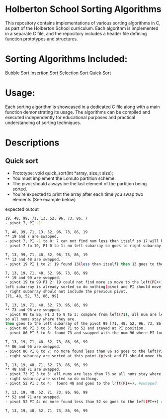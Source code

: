 # Holberton School Sorting Algorithms

This repository contains implementations of various sorting algorithms in C, as part of the Holberton School curriculum. Each algorithm is implemented in a separate C file, and the repository includes a header file defining function prototypes and structures.

# Sorting Algorithms Included:

Bubble Sort
Insertion Sort
Selection Sort
Quick Sort

# Usage:

Each sorting algorithm is showcased in a dedicated C file along with a main function demonstrating its usage. The algorithms can be compiled and executed independently for educational purposes and practical understanding of sorting techniques.

# Descriptions

## Quick sort
- Prototype: void quick_sort(int *array, size_t size);
- You must implement the Lomuto partition scheme.
- The pivot should always be the last element of the partition being sorted.
- You’re expected to print the array after each time you swap two elements (See example below)

expected outout

```bash
19, 48, 99, 71, 13, 52, 96, 73, 86, 7
- pivot 7, PI -1:

7, 48, 99, 71, 13, 52, 96, 73, 86, 19
** 19 and 7 are swapped.
- pivot 7, PI -1 to 0: 7 can not find num less than itself so 17 will be the left(partition_index++). #swapped
- pivot 7 to 19, PI 0 to 1: no left subarray so goes to right subarray.

7, 13, 99, 71, 48, 52, 96, 73, 86, 19
** 13 and 48 are swapped.
- pivot 19 PI 1 to 2: 19 found 13(less than itself) then 13 goes to the left(PE++) in the subarray. #swapped

7, 13, 19, 71, 48, 52, 96, 73, 86, 99
** 19 and 99 are swapped.
- pivot 19 to 99 PI 2: 19 could not find more so move to the left(PE++). #swapped
left subarray is already sorted so do nothing(pivot and PI should move that is omitted here.) and goes to the right subarray.
- right subarray should not include the previous pivot.
[71, 48, 52, 73, 86, 99]

7, 13, 19, 71, 48, 52, 73, 96, 86, 99
** 73 and 96 are swapped. 
- pivot 99 to 86, PI 3 to 9 to 3: compare from left(71), all num are less than 99.
so all nums stay where they are.
then goes to the left subarray of the pivot 99 [71, 48, 52, 96, 73, 86].
- pivot 86 PI 3 to 5: found 71 to 52 and steyed at PI position.
- pivot 86 PI 5 to 6: found 73 and swapped with the num 96 where PI located. #swapped

7, 13, 19, 71, 48, 52, 73, 86, 96, 99
** 86 and 96 are swapped. 
- pivot 86 PI 6 to 7: no more found less than 86 so goes to the left(PI++) #swapped
- right subarray are sorted at this point.(pivot and PI should move that is omitted here.)

7, 13, 19, 48, 71, 52, 73, 86, 96, 99
** 48 and 71 are swapped. 
- pivot 73 PI 3 to 5: all nums are less than 73 so all nums stay where they are.
- right subarray are sorted so do nothing.
- pivot 52 PI 3 to 4:  found 48 and goes to the lrft(PI++). #swapped

7, 13, 19, 48, 52, 71, 73, 86, 96, 99
** 52 and 71 are swapped.
- pivot 52 PI 4: no more found less than 52 so goes to the left(PI++) #swapped

7, 13, 19, 48, 52, 71, 73, 86, 96, 99
```